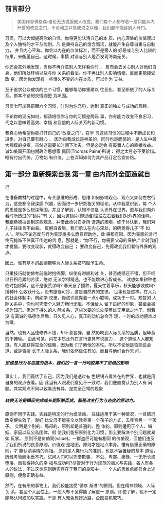 
## 前言部分
>美国作家佛格森:谁也无法说服他人改变。我们每个人都守着一扇只能从内开启的改变之门，不论动之以情或说之以理，我们都不能替别人开门。

习惯，可以大幅提高你的自信。你将更能认清自己的本
质、内心深处的价值观以及个人独特的才干与能耐。凡
是秉持自己的信念而活，就能产生自尊自重与自制力，
并且内心平和。你会以内在的价值标准，而不是旁人的
好恶或与别人比较的结果，来衡量自己。这时候，事情
对错与别人是否发现海南无关。

你还会意外地发现，当你不再介意别人怎样看你时 ，
反而会去关心别人对他们自身、他们所处环境以及与你
关系的看法。你不再让别人影响情绪，反而更能接受改
变，因为你发现有一些恒久不变的内在本质，可以作为
支柱。

至于追求公众成功的三个习惯，能够帮助你重建以
往恶化、甚至断绝了的人际关系。原本不错的交情则更
为巩固。

习惯七可加强前面六个习惯，时时为你充电，达到
真正的独立与成功的互赖。

不论你的现况如何，都请相信你与你的习惯是两码
事，你有能力改变不良旧习，代之以意味着高效、幸福
和互信的人际关系的新习惯。

我真心地希望你能打开自己的“改变之门”，在学
习这些习惯的过程中不断成长和进步。对自己要有耐心 ，
因为自我成长是神圣的，同时也是脆弱的，是人生中最
大规模的投资。虽然这需要长时间下功夫，但是必定会
有鼓舞人心的直接收益。诚如美国开国初期政治思想家
佩因(Thomas Paine)所说：
得之太易必不受珍惜。唯有付出代价，万物始
有价值。上苍深知如何为其产品订定合宜价格。

## 第一部分 重新探索自我 第一章 由内而外全面造就自
己

在准备教材的过程中，有关思维的形成、思维
如何影响观点、观点又如何左右行为，这些都令我深感
兴趣，因而进一步研究相关的理论。从中我意识到，每
个人的思维是多么根深蒂固。并且了解到，认知不仅是
认识外在世界，更与我们向外看时所透过的“镜片”有
关，因为这镜片(即思维)往往左右着我们对外界的诠释。
我跟桑德拉谈到这些观念，并借此检讨自身所
遭遇的困境。终于体认到，我们对儿子往往言不由衷。
反躬自省后，我们承认在内心深处，的确觉得儿子“不
如人”。所以不论态度与行为表现得多么愿意帮助他，效
果都有限。因为表面的言行终究掩饰不住真正传达的信
息，那就是：“你不行，你需要父母的保护。”
此时我们才觉悟，要改变现状，就得改变自己 ；
要改变自己，先得改变我们看待外界的观点。

因此，惟有基本的品德能够为人际关系技巧赋予生命。

只重技巧就仿佛考前临时抱佛脚。纵使有时顺利过
关，甚至成绩还不错，但不经过日积月累的苦读，绝对
无法学得精通，也不能增进心智成长。
试想如果耕种也临时抱佛脚，这不是很荒谬吗?
春天忘了播种，夏天忙着享乐，秋天能够收成吗?播种什
么收获什么，没有捷径可抄，这是自然界的定律。
世事也是这样。在人为的社会体制中，例如学
校里，你或许能靠着一点小聪明，成功于一时。短暂的
人际关系中，你也可凭借个人魅力畅行无阻，不但给人
留下良好的印象，甚至会被视为知己。但对于持久的人
际关系，这些次要的长处便英雄无用武之地了。倘若没
有真诚的品德作后盾，日久见人心，真正的动机总会浮
现，一时的成功便难以为继。

当然，也有人品德修养不错，却不善言辞，自
然影响到人际关系的品质，但毕竟瑕不掩瑜。
由此可见，内在本质比外在言行更具有说服力 ，
这个道理人人都知道。有人能获得完全的信赖，因为我
们了解他的本性。所以不论他是否能说会道，或是否擅
长于人际关系，我们依然信任有加，而且与他们合作无
间。

##### 思维是行为与态度的根本，我们的一言一行均脱离不了思维的影响

事实上，我们高估了自己，因为我们是透过有
色眼镜去看外在的世界，也就是用自身的观点去看。因
此当有人跟我们意见不一致时，我们便直觉认为别人有
问题。其实观点不同以致看法有异，是完全正常的现象

##### 转换无论是瞬间完成或长期酝酿而成，都是改变行为与态度的原动力。

原则不同于实践。实践是特定的行为或活动，
往往适用于某一种情况，一旦情况改变便失效了。就好
比父母不能完全以教养第一个孩子的方式，去养育另一
个孩子。
实践是个别的、局部的，原则却是普遍的、整
体的。原则适用于个人、婚姻、家庭以及公私团体，假
使我们能把原则化为习惯，那么要解决个别问题就易如
反掌。
原则不是价值观(value)。一群盗匪可能有相同
的价值观，但他们违反了我们所说的良善原则。价值观
是地图，原则才是地点本身。惟有借重正确的原则，才
能认清事情的真相。
原则是人类行为的准则，也是不容置疑的基本
道理，历经考验而永垂不朽。试问人们可以凭借欺骗、
不公、卑鄙、庸碌、一无所长或堕落，而获得持久的幸
福与成功吗?尽管对于行为规范的涵义与实践，各人有各
人的说法，不过这类原则确实存在于我们的良知中。一
个人的思维愈能符合上述原则，便愈正确有益。

然而，在有形的事物上，我们较能接受“循序
渐进”的原则。但在精神领域、人际关
系，甚至个人品性上，一般人却不见得能了解这一
原则。即使了解，也不一定能够认同或加以实践。于是
有人难免想抄近路，企图投机取巧。


